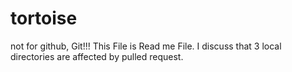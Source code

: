 # tortoise
not for github, Git!!!
This File is Read me File. I discuss that 3 local directories are affected by pulled request.
